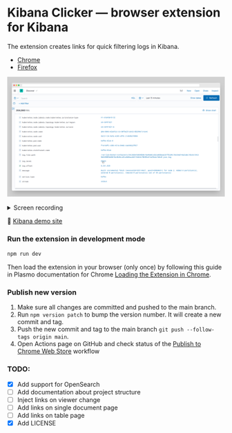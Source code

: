 # Kibana Clicker — browser extension for Kibana

The extension creates links for quick filtering logs in Kibana.

- [Chrome](https://chrome.google.com/webstore/detail/kibana-clicker/jloofjcmeejindbohbhiidlokgobjpkn)
- [Firefox](https://addons.mozilla.org/en-US/firefox/addon/kibana-clicker/)

![screenshot of extension](media/window-screenshoot.png)

<details>
  <summary>Screen recording</summary>
  ![screen recording](media/screen-recording.mp4)
</details>

🍎 [Kibana demo site](https://demo.elastic.co/app/discover#/)

### Run the extension in development mode

```sh
npm run dev
```

Then load the extension in your browser (only once) by following this guide in Plasmo documentation for Chrome [Loading the Extension in Chrome](https://docs.plasmo.com/framework#loading-the-extension-in-chrome).

### Publish new version

1. Make sure all changes are committed and pushed to the main branch.
2. Run `npm version patch` to bump the version number. It will create a new commit and tag.
3. Push the new commit and tag to the main branch `git push --follow-tags origin main`.
4. Open Actions page on GitHub and check status of the [Publish to Chrome Web Store](https://github.com/hyzyla/kibana-clicker/actions/workflows/submit.yml) workflow

### TODO:

- [x] Add support for OpenSearch
- [ ] Add documentation about project structure
- [ ] Inject links on viewer change
- [ ] Add links on single document page
- [ ] Add links on table page
- [x] Add LICENSE
